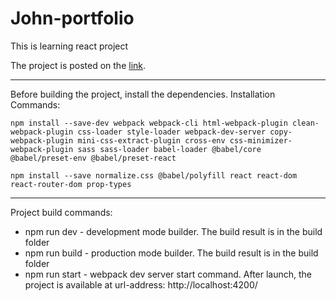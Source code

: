 # John-portfolio
This is learning react project

The project is posted on the [link](http://volrog.beget.tech/).
___
Before building the project, install the dependencies.
Installation Commands:
```
npm install --save-dev webpack webpack-cli html-webpack-plugin clean-webpack-plugin css-loader style-loader webpack-dev-server copy-webpack-plugin mini-css-extract-plugin cross-env css-minimizer-webpack-plugin sass sass-loader babel-loader @babel/core @babel/preset-env @babel/preset-react
```
```
npm install --save normalize.css @babel/polyfill react react-dom react-router-dom prop-types
```
___
Project build commands:
  - npm run dev - development mode builder. The build result is in the build folder
  - npm run build - production mode builder. The build result is in the build folder
  - npm run start - webpack dev server start command. After launch, the project is available at url-address: http://localhost:4200/
